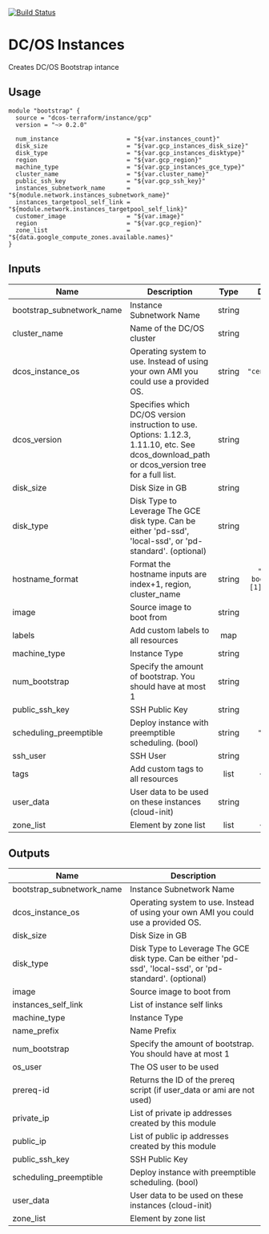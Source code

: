 [![Build Status](https://jenkins-terraform.mesosphere.com/service/dcos-terraform-jenkins/job/dcos-terraform/job/terraform-gcp-bootstrap/job/master/badge/icon)](https://jenkins-terraform.mesosphere.com/service/dcos-terraform-jenkins/job/dcos-terraform/job/terraform-gcp-bootstrap/job/master/)
# DC/OS Instances

Creates DC/OS Bootstrap intance

## Usage

```hcl
module "bootstrap" {
  source = "dcos-terraform/instance/gcp"
  version = "~> 0.2.0"

  num_instance                   = "${var.instances_count}"
  disk_size                      = "${var.gcp_instances_disk_size}"
  disk_type                      = "${var.gcp_instances_disktype}"
  region                         = "${var.gcp_region}"
  machine_type                   = "${var.gcp_instances_gce_type}"
  cluster_name                   = "${var.cluster_name}"
  public_ssh_key                 = "${var.gcp_ssh_key}"
  instances_subnetwork_name      = "${module.network.instances_subnetwork_name}"
  instances_targetpool_self_link = "${module.network.instances_targetpool_self_link}"
  customer_image                 = "${var.image}"
  region                         = "${var.gcp_region}"
  zone_list                      = "${data.google_compute_zones.available.names}"
}
```

## Inputs

| Name | Description | Type | Default | Required |
|------|-------------|:----:|:-----:|:-----:|
| bootstrap\_subnetwork\_name | Instance Subnetwork Name | string | n/a | yes |
| cluster\_name | Name of the DC/OS cluster | string | n/a | yes |
| dcos\_instance\_os | Operating system to use. Instead of using your own AMI you could use a provided OS. | string | `"centos_7.4"` | no |
| dcos\_version | Specifies which DC/OS version instruction to use. Options: 1.12.3, 1.11.10, etc. See dcos_download_path or dcos_version tree for a full list. | string | n/a | yes |
| disk\_size | Disk Size in GB | string | n/a | yes |
| disk\_type | Disk Type to Leverage The GCE disk type. Can be either 'pd-ssd', 'local-ssd', or 'pd-standard'. (optional) | string | n/a | yes |
| hostname\_format | Format the hostname inputs are index+1, region, cluster_name | string | `"%[3]s-bootstrap%[1]d-%[2]s"` | no |
| image | Source image to boot from | string | n/a | yes |
| labels | Add custom labels to all resources | map | `<map>` | no |
| machine\_type | Instance Type | string | n/a | yes |
| num\_bootstrap | Specify the amount of bootstrap. You should have at most 1 | string | `"1"` | no |
| public\_ssh\_key | SSH Public Key | string | n/a | yes |
| scheduling\_preemptible | Deploy instance with preemptible scheduling. (bool) | string | `"false"` | no |
| ssh\_user | SSH User | string | n/a | yes |
| tags | Add custom tags to all resources | list | `<list>` | no |
| user\_data | User data to be used on these instances (cloud-init) | string | `""` | no |
| zone\_list | Element by zone list | list | `<list>` | no |

## Outputs

| Name | Description |
|------|-------------|
| bootstrap\_subnetwork\_name | Instance Subnetwork Name |
| dcos\_instance\_os | Operating system to use. Instead of using your own AMI you could use a provided OS. |
| disk\_size | Disk Size in GB |
| disk\_type | Disk Type to Leverage The GCE disk type. Can be either 'pd-ssd', 'local-ssd', or 'pd-standard'. (optional) |
| image | Source image to boot from |
| instances\_self\_link | List of instance self links |
| machine\_type | Instance Type |
| name\_prefix | Name Prefix |
| num\_bootstrap | Specify the amount of bootstrap. You should have at most 1 |
| os\_user | The OS user to be used |
| prereq-id | Returns the ID of the prereq script (if user_data or ami are not used) |
| private\_ip | List of private ip addresses created by this module |
| public\_ip | List of public ip addresses created by this module |
| public\_ssh\_key | SSH Public Key |
| scheduling\_preemptible | Deploy instance with preemptible scheduling. (bool) |
| user\_data | User data to be used on these instances (cloud-init) |
| zone\_list | Element by zone list |

